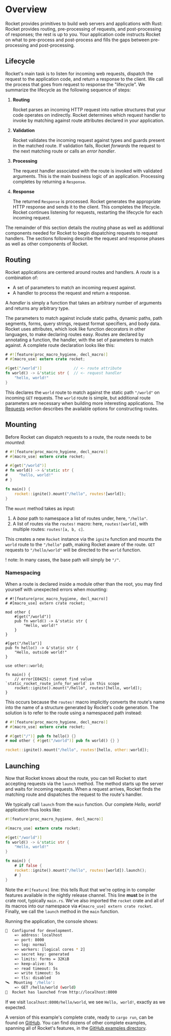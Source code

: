 # Overview

Rocket provides primitives to build web servers and applications with Rust:
Rocket provides routing, pre-processing of requests, and post-processing of
responses; the rest is up to you. Your application code instructs Rocket on what
to pre-process and post-process and fills the gaps between pre-processing and
post-processing.

## Lifecycle

Rocket's main task is to listen for incoming web requests, dispatch the request
to the application code, and return a response to the client. We call the
process that goes from request to response the "lifecycle". We summarize the
lifecycle as the following sequence of steps:

  1. **Routing**

     Rocket parses an incoming HTTP request into native structures that your
     code operates on indirectly. Rocket determines which request handler to
     invoke by matching against route attributes declared in your application.

  2. **Validation**

     Rocket validates the incoming request against types and guards present in
     the matched route. If validation fails, Rocket _forwards_ the request to
     the next matching route or calls an _error handler_.

  3. **Processing**

     The request handler associated with the route is invoked with validated
     arguments. This is the main business logic of an application. Processing
     completes by returning a `Response`.

  4. **Response**

     The returned `Response` is processed. Rocket generates the appropriate HTTP
     response and sends it to the client. This completes the lifecycle. Rocket
     continues listening for requests, restarting the lifecycle for each
     incoming request.

The remainder of this section details the _routing_ phase as well as additional
components needed for Rocket to begin dispatching requests to request handlers.
The sections following describe the request and response phases as well as other
components of Rocket.

## Routing

Rocket applications are centered around routes and handlers. A _route_ is a
combination of:

  * A set of parameters to match an incoming request against.
  * A handler to process the request and return a response.

A _handler_ is simply a function that takes an arbitrary number of arguments and
returns any arbitrary type.

The parameters to match against include static paths, dynamic paths, path
segments, forms, query strings, request format specifiers, and body data. Rocket
uses attributes, which look like function decorators in other languages, to make
declaring routes easy. Routes are declared by annotating a function, the
handler, with the set of parameters to match against. A complete route
declaration looks like this:

```rust
# #![feature(proc_macro_hygiene, decl_macro)]
# #[macro_use] extern crate rocket;

#[get("/world")]              // <- route attribute
fn world() -> &'static str {  // <- request handler
    "hello, world!"
}
```

This declares the `world` route to match against the static path `"/world"` on
incoming `GET` requests. The `world` route is simple, but additional route
parameters are necessary when building more interesting applications. The
[Requests](../requests/) section describes the available options for
constructing routes.

## Mounting

Before Rocket can dispatch requests to a route, the route needs to be _mounted_:

```rust
# #![feature(proc_macro_hygiene, decl_macro)]
# #[macro_use] extern crate rocket;

# #[get("/world")]
# fn world() -> &'static str {
#     "hello, world!"
# }

fn main() {
    rocket::ignite().mount("/hello", routes![world]);
}
```

The `mount` method takes as input:

   1. A _base_ path to namespace a list of routes under, here, `"/hello"`.
   2. A list of routes via the `routes!` macro: here, `routes![world]`, with
      multiple routes: `routes![a, b, c]`.

This creates a new `Rocket` instance via the `ignite` function and mounts the
`world` route to the `"/hello"` path, making Rocket aware of the route. `GET`
requests to `"/hello/world"` will be directed to the `world` function.

! note: In many cases, the base path will simply be `"/"`.

### Namespacing

When a route is declared inside a module other than the root, you may find
yourself with unexpected errors when mounting:

```rust,compile_fail
# #![feature(proc_macro_hygiene, decl_macro)]
# #[macro_use] extern crate rocket;

mod other {
    #[get("/world")]
    pub fn world() -> &'static str {
        "Hello, world!"
    }
}

#[get("/hello")]
pub fn hello() -> &'static str {
    "Hello, outside world!"
}

use other::world;

fn main() {
    // error[E0425]: cannot find value `static_rocket_route_info_for_world` in this scope
    rocket::ignite().mount("/hello", routes![hello, world]);
}
```

This occurs because the `routes!` macro implicitly converts the route's name
into the name of a structure generated by Rocket's code generation. The solution
is to refer to the route using a namespaced path instead:

```rust
# #![feature(proc_macro_hygiene, decl_macro)]
# #[macro_use] extern crate rocket;

# #[get("/")] pub fn hello() {}
# mod other { #[get("/world")] pub fn world() {} }

rocket::ignite().mount("/hello", routes![hello, other::world]);
```

## Launching

Now that Rocket knows about the route, you can tell Rocket to start accepting
requests via the `launch` method. The method starts up the server and waits for
incoming requests. When a request arrives, Rocket finds the matching route and
dispatches the request to the route's handler.

We typically call `launch` from the `main` function. Our complete _Hello,
world!_ application thus looks like:

```rust
#![feature(proc_macro_hygiene, decl_macro)]

#[macro_use] extern crate rocket;

#[get("/world")]
fn world() -> &'static str {
    "Hello, world!"
}

fn main() {
    # if false {
    rocket::ignite().mount("/hello", routes![world]).launch();
    # }
}
```

Note the `#![feature]` line: this tells Rust that we're opting in to compiler
features available in the nightly release channel. This line **must** be in the
crate root, typically `main.rs`. We've also imported the `rocket` crate and all
of its macros into our namespace via `#[macro_use] extern crate rocket`.
Finally, we call the `launch` method in the `main` function.

Running the application, the console shows:

```sh
🔧  Configured for development.
    => address: localhost
    => port: 8000
    => log: normal
    => workers: [logical cores * 2]
    => secret key: generated
    => limits: forms = 32KiB
    => keep-alive: 5s
    => read timeout: 5s
    => write timeout: 5s
    => tls: disabled
🛰  Mounting '/hello':
    => GET /hello/world (world)
🚀  Rocket has launched from http://localhost:8000
```

If we visit `localhost:8000/hello/world`, we see `Hello, world!`, exactly as we
expected.

A version of this example's complete crate, ready to `cargo run`, can be found
on [GitHub](@git/v0.4/examples/hello_world). You can find dozens of other complete
examples, spanning all of Rocket's features, in the [GitHub examples
directory](@git/v0.4/examples/).
